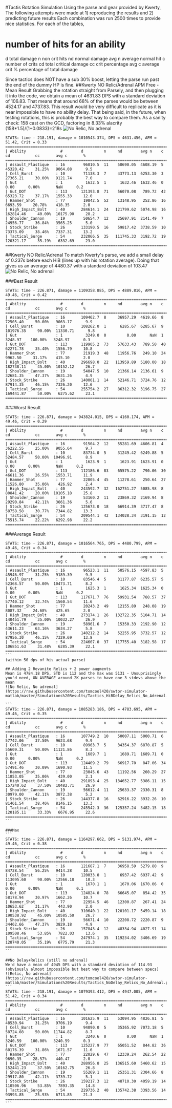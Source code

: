 #Tactis Rotation Simulation
Using the parse and gear provided by Kwerty, The following attempts were made at 1) reproducing the results and 2) predicting future results
Each combination was run 2500 times to provide nice statistics. For each of the tables, 

#     number of hits for an ability
d     total damage
n     non crit hits
nd    normal damage
avg n average normal hit
c     number of crits
cd    total critical damage
cc    crit percentage
avg c average crit
%     percentage of total damage

Since tactics does NOT have a sub 30% boost, letting the parse run past the end of the dummy HP is fine.
##Kwerty NO Relic/Adrenal APM Free - Mean Result
Grabbing the rotation straight from Parsely, and then plugging it into the code, we obtain a mean of 4631.83 DPS with a standard deviation of 106.83. 
That means that around 68% of the parses would be between 4524.17 and 4737.83.
This result would be very difficult to replicate as it is near impossible to have no ability delay. That being said, in the future, when testing rotations, this is probably the best way to compare them.
As a sanity check: 158 cast on the GCD, factoring in 8.33% alacrity (158*1.5)/(1+0.0833)=218s
![No Relic, No adrenal](https://raw.githubusercontent.com/tomcool420/swtor-simulator-matlab/master/Simulations%20Results/Tactics_NoDelay_No_Relics_Adrenal.png)
```
STATS: time - 218.191, damage = 1010543.374, DPS = 4631.456, APM =  51.42, Crit = 0.33
===============================================================================================================
| Ability               #        d         n     nd        avg n    c    cd           cc       avg c       %
===============================================================================================================
| Assault_Plastique   : 16        96010.5  11    50690.05  4608.19  5    45320.42     31.25%   9064.08      9.5
| Cell_Burst          : 10        71138.3  7     43773.13  6253.30  3    27365.21     30.00%   9121.74      7.0
| Gut                 : 1          1632.5  1      1632.46  1632.46  0        0.00      0.00%       NaN      0.2
| Gut_DOT             : 113      121393.8  71    56070.08   789.72  42   65323.72     37.17%   1555.33     12.0
| Hammer_Shot         : 77        19842.5  52    13148.95   252.86  16    6693.59     20.78%    418.35      2.0
| High_Impact_Bolt    : 40       284614.1  24   121799.62  5074.98  16  162814.46     40.00%  10175.90     28.2
| Shoulder_Cannon     : 19        50654.7  12    25697.91  2141.49  7    24956.77     36.84%   3565.25      5.0
| Stock_Strike        : 26       133190.5  16    59817.42  3738.59  10   73373.09     38.46%   7337.31     13.2
| Tactical_Surge      : 54       232066.5  35   111745.33  3192.72  19  120321.17     35.19%   6332.69     23.0
===============================================================================================================
```

##Kwerty NO Relic/Adrenal 
To match Kwerty's parse, we add a small delay of 0.237s before each HiB (lines up with his rotation average).
Doing that gives us an average of 4480.37 with a standard deviation of 103.47
![No Relic, No adrenal](https://raw.githubusercontent.com/tomcool420/swtor-simulator-matlab/master/Simulations%20Results/Tactics_HiBDelay_No_Relics_Adrenal.png)

###Best Result
```
STATS: time - 226.871, damage = 1109358.885, DPS = 4889.816, APM =  49.46, Crit = 0.42
===============================================================================================================
| Ability               #        d         n     nd        avg n    c    cd           cc       avg c       %
===============================================================================================================
| Assault_Plastique   : 16       109462.7  8     36957.29  4619.66  8    72505.40     50.00%   9063.17      9.9
| Cell_Burst          : 10       108262.0  1      6285.67  6285.67  9   101976.35     90.00%  11330.71      9.8
| Gut                 : 1          3249.0  0         0.00      NaN  1     3248.97    100.00%   3248.97      0.3
| Gut_DOT             : 113      119905.2  73    57633.43   789.50  40   62271.78     35.40%   1556.79     10.8
| Hammer_Shot         : 77        21919.3  48    11956.76   249.10  24    9962.50     31.17%    415.10      2.0
| High_Impact_Bolt    : 40       296698.0  22   113959.89  5180.00  18  182738.11     45.00%  10152.12     26.7
| Shoulder_Cannon     : 19        54047.5  10    21366.14  2136.61  9    32681.35     47.37%   3631.26      4.9
| Stock_Strike        : 26       140061.1  14    52146.71  3724.76  12   87914.35     46.15%   7326.20     12.6
| Tactical_Surge      : 54       255754.2  27    86312.32  3196.75  27  169441.87     50.00%   6275.62     23.1
===============================================================================================================
```

###Worst Result
```
STATS: time - 226.871, damage = 943824.015, DPS = 4160.174, APM =  49.46, Crit = 0.29
===============================================================================================================
| Ability               #        d         n     nd        avg n    c    cd           cc       avg c       %
===============================================================================================================
| Assault_Plastique   : 16        91504.2  12    55281.69  4606.81  4    36222.55     25.00%   9055.64      9.7
| Cell_Burst          : 10        83734.0  5     31249.42  6249.88  5    52484.57     50.00%  10496.91      8.9
| Gut                 : 1          1623.9  1      1623.91  1623.91  0        0.00      0.00%       NaN      0.2
| Gut_DOT             : 113      112186.6  83    65575.22   790.06  30   46611.36     26.55%   1553.71     11.9
| Hammer_Shot         : 77        22805.4  45    11278.61   250.64  27   11526.80     35.06%    426.92      2.4
| High_Impact_Bolt    : 40       243592.7  32   162751.27  5085.98  8    80841.42     20.00%  10105.18     25.8
| Shoulder_Cannon     : 19        53160.2  11    23869.32  2169.94  8    29290.84     42.11%   3661.36      5.6
| Stock_Strike        : 26       125673.0  18    66914.39  3717.47  8    58758.58     30.77%   7344.82     13.3
| Tactical_Surge      : 54       209544.1  42   134028.34  3191.15  12   75515.74     22.22%   6292.98     22.2
===============================================================================================================
```

###Average Result
````
STATS: time - 226.871, damage = 1016564.765, DPS = 4480.799, APM =  49.46, Crit = 0.34
===============================================================================================================
| Ability               #        d         n     nd        avg n    c    cd           cc       avg c       %
===============================================================================================================
| Assault_Plastique   : 16        96523.1  11    50576.15  4597.83  5    45946.97     31.25%   9189.39      9.5
| Cell_Burst          : 10        83546.4  5     31177.87  6235.57  5    52368.57     50.00%  10473.71      8.2
| Gut                 : 1          1625.3  1      1625.34  1625.34  0        0.00      0.00%       NaN      0.2
| Gut_DOT             : 113      117671.7  76    59931.54   788.57  37   57740.12     32.74%   1560.54     11.6
| Hammer_Shot         : 77        20243.2  49    12155.89   248.08  19    8087.32     24.68%    425.65      2.0
| High_Impact_Bolt    : 40       273174.1  26   132722.35  5104.71  14  140451.79     35.00%  10032.27     26.9
| Shoulder_Cannon     : 19        58961.6  7     15350.33  2192.90  12   43611.23     63.16%   3634.27      5.8
| Stock_Strike        : 26       140212.2  14    52255.95  3732.57  12   87956.30     46.15%   7329.69     13.8
| Tactical_Surge      : 54       224607.0  37   117755.40  3182.58  17  106851.63     31.48%   6285.39     22.1
===============================================================================================================
```
(within 50 dps of his actual parse)

## Adding 2 Revanite Relics + 2 power augments 
Mean is 4784.18 DPS, STD is 112 and the max was 5131 - Unsuprisingly you'd need, ON AVERAGE around 2K parses to have one 3 stdevs above the mean
![No Relic, No adrenal](https://raw.githubusercontent.com/tomcool420/swtor-simulator-matlab/master/Simulations%20Results/Tactics_HiBDelay_Relics_No_Adrenal.png)

```
STATS: time - 226.871, damage = 1085283.186, DPS = 4783.695, APM =  49.46, Crit = 0.35
===============================================================================================================
| Ability               #        d         n     nd        avg n    c    cd           cc       avg c       %
===============================================================================================================
| Assault_Plastique   : 16       107749.2  10    50007.11  5000.71  6    57742.06     37.50%   9623.68      9.9
| Cell_Burst          : 10        89963.7  5     34354.37  6870.87  5    55609.31     50.00%  11121.86      8.3
| Gut                 : 1          1689.7  1      1689.71  1689.71  0        0.00      0.00%       NaN      0.2
| Gut_DOT             : 113      124409.2  79    66917.70   847.06  34   57491.46     30.09%   1690.93     11.5
| Hammer_Shot         : 77        23045.6  43    11192.56   260.29  27   11853.05     35.06%    439.00      2.1
| High_Impact_Bolt    : 40       291893.4  25   134652.77  5386.11  15  157240.62     37.50%  10482.71     26.9
| Shoulder_Cannon     : 19        56612.4  11    25633.37  2330.31  8    30979.00     42.11%   3872.38      5.2
| Stock_Strike        : 26       144377.8  16    62916.22  3932.26  10   81461.54     38.46%   8146.15     13.3
| Tactical_Surge      : 54       245542.3  36   125357.24  3482.15  18  120185.11     33.33%   6676.95     22.6
===============================================================================================================
```

###Max
```
STATS: time - 226.871, damage = 1164297.662, DPS = 5131.974, APM =  49.46, Crit = 0.38
===============================================================================================================
| Ability               #        d         n     nd        avg n    c    cd           cc       avg c       %
===============================================================================================================
| Assault_Plastique   : 16       121687.1  7     36958.59  5279.80  9    84728.54     56.25%   9414.28     10.5
| Cell_Burst          : 10       120033.0  1      6937.42  6937.42  9   113095.60     90.00%  12566.18     10.3
| Gut                 : 1          1670.1  1      1670.06  1670.06  0        0.00      0.00%       NaN      0.1
| Gut_DOT             : 113      124824.0  78    66645.07   854.42  35   58178.94     30.97%   1662.26     10.7
| Hammer_Shot         : 77        22954.5  46    12300.87   267.41  24   10653.62     31.17%    443.90      2.0
| High_Impact_Bolt    : 40       310640.1  22   120101.17  5459.14  18  190538.92     45.00%  10585.50     26.7
| Shoulder_Cannon     : 19        56671.4  10    22208.72  2220.87  9    34462.66     47.37%   3829.18      4.9
| Stock_Strike        : 26       157843.4  12    48334.94  4027.91  14  109508.46     53.85%   7822.03     13.6
| Tactical_Surge      : 54       247974.1  35   119234.02  3406.69  19  128740.05     35.19%   6775.79     21.3
===============================================================================================================
```

##No Delay+Relics (still no adrenal)
We'd have a mean of 4945 DPS with a standard deviation of 114.93 (obviously almost impossible but best way to compare between specs)
![Relic, No adrenal](https://raw.githubusercontent.com/tomcool420/swtor-simulator-matlab/master/Simulations%20Results/Tactics_NoDelay_Relics_No_Adrenal.png)
```
STATS: time - 218.191, damage = 1079393.412, DPS = 4947.005, APM =  51.42, Crit = 0.34
===============================================================================================================
| Ability               #        d         n     nd        avg n    c    cd           cc       avg c       %
===============================================================================================================
| Assault_Plastique   : 16       101625.9  11    53094.95  4826.81  5    48530.94     31.25%   9706.19      9.4
| Cell_Burst          : 10        94090.0  5     35365.92  7073.18  5    58724.08     50.00%  11744.82      8.7
| Gut                 : 1          3240.6  0         0.00      NaN  1     3240.59    100.00%   3240.59      0.3
| Gut_DOT             : 113      125227.9  77    65051.52   844.82  36   60176.39     31.86%   1671.57     11.6
| Hammer_Shot         : 77        22029.6  47    12339.24   262.54  22    9690.35     28.57%    440.47      2.0
| High_Impact_Bolt    : 40       288956.8  25   136515.60  5460.62  15  152441.23     37.50%  10162.75     26.8
| Shoulder_Cannon     : 19        55269.1  11    25351.31  2304.66  8    29917.80     42.11%   3739.72      5.1
| Stock_Strike        : 26       159217.3  12    48710.30  4059.19  14  110506.96     53.85%   7893.35     14.8
| Tactical_Surge      : 54       229736.2  40   135742.38  3393.56  14   93993.85     25.93%   6713.85     21.3
===============================================================================================================
```